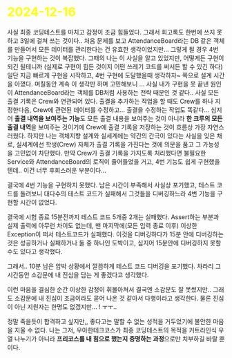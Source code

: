 # <span style="color:yellow">2024-12-16</span>

사실 최종 코딩테스트를 마치고 감정이 조금 힘들었다. 그래서 회고록도 한번에 쓰지 못하고 3일에 걸쳐 쓰는 것이다.. 처음 문제를 보고 AttendanceBoard라는 DB 같은 객체를 만들어서 모든 데이터를 관리한다는 건 유효한 생각이었지만... 그렇게 될 경우 4번 기능을 구현하는 것이 복잡했다. 그때의 나는 이 사실을 알고 있었지만, 어떻게든 구현이 되긴 될테니까 (실제로 구현이 힘든 것이지 어떤 쓰레기 코드를 써서든 할 수 있긴 하다) 일단 지금 빠르게 구현을 시작하고, 4번 구현에 도달했을때 생각하자~ 쪽으로 설계 시간을 아꼈다. 며칠동안 계속 이 생각만 하며 고민해보니 ... 사실 내가 구현을 못 끝낸 원인이 AttendanceBoard라는 객체를 DB처럼 사용하는 전략 때문인 것 같다.. 사실 모든 출결 기록은 Crew와 연관되어 있다. 출결을 추가하는 작업을 할 때도 Crew를 하나 지정한다음, Crew에 관련된 데이터를 수정하고... 출결을 수정하는 작업도 똑같다... 심지어 **출결 내역을 보여주는 기능**도 모든 출결 내용을 보여주는 것이 아니라 **한 크루의 모든 출결 내역**을 보여주는 것이기에 Crew에 출결 기록을 저장하는 것이 흐름상 가장 자연스러웠다. 하지만 나는 객체지향 설계와 실세계에는 약간의 간극이 있다는 사실을 잊은 채로, 실세계에선 학생(Crew) 자체가 출결 기록을 가진다는 것에 의문을 품고 그 가능성을 고민없이 차단했다. 만약 Crew가 출결 기록을 가지도록 처리했다면 불필요한 Service와 AttendanceBoard의 로직이 줄어들었을 거고, 4번 기능도 쉽게 구현했을텐데.. 이건 너무 후회스러운 부분이다...

결국에 4번 기능을 구현하지 못했다. 남은 시간이 부족해서 사실상 포기했고, 테스트 코드를 돌려보니 대다수의 테스트 코드가 실패해서 그것들을 디버깅하느라 4번 기능을 구현할 시간이 없었다.

결국에 시험 종료 15분전까지 테스트 코드 5개중 2개는 실패했다. Assert하는 부분과 실제 출력에 아무런 차이도 없는데, 맨 마지막에(모든 입력 종료 이후) 이상한 Exception이 떠서 테스트코드가 실패했다. 이것을 디버깅하다가 15분 안에 디버깅하는 것은 성공하거나 실패하거나 둘 중 하나인 도박이고, 심지어 15분안에 디버깅하지 못할 수도 있다고 생각했다.

그래서.. 10분 남은 압박 상황에서 깔끔하게 테스트 코드 디버깅을 포기했다. 차라리 그 시간동안 소감문에 내 진심을 담는 게 좋겠다고 생각했다.

이런 마음을 결심한 순간 이상한 감정이 휘몰아쳐서 결국엔 소감문도 잘 못썼지만.. 그래도 소감문에 내 진심이 조금이라도 묻어 나온 것 같아서 다행이라고 생각한다. 물론 진심이 아닌 지원자는 한명도 없겠지만... ! ㅜㅜ..

정말 죽을듯이 합격하고 싶지만,, 좋다고는 말할 수 없는 성적을 거두었기에 불안한 마음을 지울 수 없다.
나는 그저, 우아한테크코스가 최종 코딩테스트의 목적을 커트라인식 우열 나누기가 아니라 **프리코스를 내 힘으로 했는지 증명하는 과정**으로만 치부하길 바랄 뿐이다.